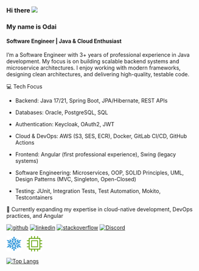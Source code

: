 ### Hi there <img src="https://raw.githubusercontent.com/MartinHeinz/MartinHeinz/master/wave.gif" width="30px">
### My name is Odai
#### Software Engineer | Java & Cloud Enthusiast
I’m a Software Engineer with 3+ years of professional experience in Java development. My focus is on building scalable backend systems and microservice architectures. I enjoy working with modern frameworks, designing clean architectures, and delivering high-quality, testable code.

💻 Tech Focus

- Backend: Java 17/21, Spring Boot, JPA/Hibernate, REST APIs

- Databases: Oracle, PostgreSQL, SQL

- Authentication: Keycloak, OAuth2, JWT

- Cloud & DevOps: AWS (S3, SES, ECR), Docker, GitLab CI/CD, GitHub Actions

- Frontend: Angular (first professional experience), Swing (legacy systems)

- Software Engineering: Microservices, OOP, SOLID Principles, UML, Design Patterns (MVC, Singleton, Open-Closed)

- Testing: JUnit, Integration Tests, Test Automation, Mokito, Testcontainers


🌱 Currently expanding my expertise in cloud-native development, DevOps practices, and Angular


[<img src='https://cdn.jsdelivr.net/npm/simple-icons@3.0.1/icons/github.svg' alt='github' height='40'>](https://github.com/odaialfadel)  [<img src='https://cdn.jsdelivr.net/npm/simple-icons@3.0.1/icons/linkedin.svg' alt='linkedin' height='40'>](https://www.linkedin.com/in/odai-al-fadel-8100501a7/) [<img src='https://cdn.jsdelivr.net/npm/simple-icons@3.0.1/icons/stackoverflow.svg' alt='stackoverflow' height='40'>](https://stackoverflow.com/users/14850731) [<img src='https://cdn.jsdelivr.net/npm/simple-icons@3.0.1/icons/discord.svg' alt='Discord' height='40'>](https://discord.gg/user/Odai#5013)  

<a href='https://archiveprogram.github.com/'><img src='https://raw.githubusercontent.com/acervenky/animated-github-badges/master/assets/acbadge.gif' width='40' height='40'></a> <a href='https://docs.github.com/en/developers'><img src='https://raw.githubusercontent.com/acervenky/animated-github-badges/master/assets/devbadge.gif' width='40' height='40'></a> 



[![Top Langs](https://github-readme-stats.vercel.app/api/top-langs/?username=odaialfadel)](https://github.com/anuraghazra/github-readme-stats)
